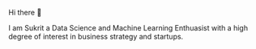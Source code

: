 Hi there 👋

I am Sukrit a Data Science and Machine Learning Enthuasist with a high degree of interest in business strategy and startups.




